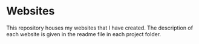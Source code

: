 # Websites
This repository houses my websites that I have created. The description of each website is given in the readme file in each project folder.
